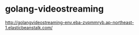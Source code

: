 # golang-videostreaming

http://golangvideostreaming-env.eba-zvpmmryb.ap-northeast-1.elasticbeanstalk.com/
